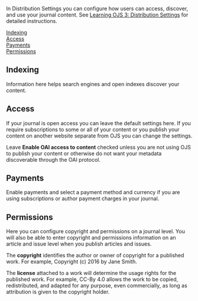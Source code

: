 In Distribution Settings you can configure how users can access, discover, and use your journal content. See [Learning OJS 3: Distribution Settings](https://docs.pkp.sfu.ca/learning-ojs/en/settings-distribution) for detailed instructions.

[Indexing](distribution-settings#indexing)  
[Access](distribution-settings#access)  
[Payments](distribution-settings#payments)  
[Permissions](distribution-settings#permissions)  

## <a name="context"></a>Indexing
Information here helps search engines and open indexes discover your content.

## <a name="context"></a>Access
If your journal is open access you can leave the default settings here. If you require subscriptions to some or all of your content or you publish your content on another website separate from OJS you can change the settings.

Leave **Enable OAI access to content** checked unless you are not using OJS to publish your content or otherwise do not want your metadata discoverable through the OAI protocol.

## <a name="context"></a>Payments
Enable payments and select a payment method and currency if you are using subscriptions or author payment charges in your journal.

## <a name="context"></a>Permissions
Here you can configure copyright and permissions on a journal level. You will also be able to enter copyright and permissions information on an article and issue level when you publish articles and issues.

The **copyright** identifies the author or owner of copyright for a published work. For example, Copyright (c) 2016 by Jane Smith.

The **license** attached to a work will determine the usage rights for the published work. For example, CC-By 4.0 allows the work to be copied, redistributed, and adapted for any purpose, even commercially, as long as attribution is given to the copyright holder.
